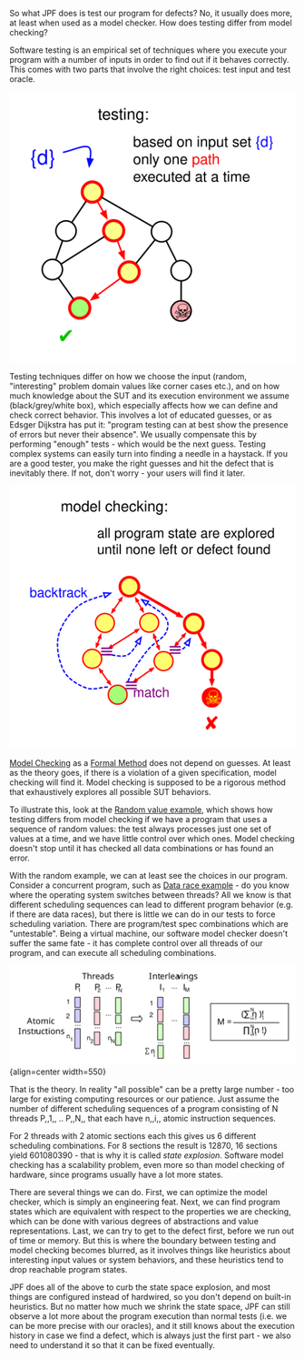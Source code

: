 So what JPF does is test our program for defects? No, it usually does more, at least when used as a model checker. How does testing differ from model checking?

Software testing is an empirical set of techniques where you execute your program with a number of inputs in order to find out if it behaves correctly. This comes with two parts that involve the right choices: test input and test oracle.

![Figure 1: Testing](https://github.com/javapathfinder/jpf-core/blob/master/docs/graphics/states-testing.svg)

Testing techniques differ on how we choose the input (random, "interesting" problem domain values like corner cases etc.), and on how much knowledge about the SUT and its execution environment we assume (black/grey/white box), which especially affects how we can define and check correct behavior. This involves a lot of educated guesses, or as Edsger Dijkstra has put it: "program testing can at best show the presence of errors but never their absence". We usually compensate this by performing "enough" tests - which would be the next guess. Testing complex systems can easily turn into finding a needle in a haystack. If you are a good tester, you make the right guesses and hit the defect that is inevitably there. If not, don't worry - your users will find it later.

![Figure 2: Model checking](https://github.com/javapathfinder/jpf-core/blob/master/docs/graphics/states-mc.svg)

[Model Checking](http://en.wikipedia.org/wiki/Model_checking) as a [Formal Method](http://en.wikipedia.org/wiki/Formal_methods) does not depend on guesses. At least as the theory goes, if there is a violation of a given specification, model checking will find it. Model checking is supposed to be a rigorous method that exhaustively explores all possible SUT behaviors. 

To illustrate this, look at the [Random value example](random-example), which shows how testing differs from model checking if we have a program that uses a sequence of random values: the test always processes just one set of values at a time, and we have little control over which ones. Model checking doesn't stop until it has checked all data combinations or has found an error.

With the random example, we can at least see the choices in our program. Consider a concurrent program, such as [Data race example](race-example) - do you know where the operating system switches between threads? All we know is that different scheduling sequences can lead to different program behavior (e.g. if there are data races), but there is little we can do in our tests to force scheduling variation. There are program/test spec combinations which are "untestable". Being a virtual machine, our software model checker doesn't suffer the same fate - it has complete control over all threads of our program, and can execute all scheduling combinations.

![Figure 3: Threads interleaving](https://github.com/javapathfinder/jpf-core/blob/master/docs/graphics/interleavings.svg){align=center width=550}

That is the theory. In reality "all possible" can be a pretty large number - too large for existing computing resources or our patience. Just assume the number of different scheduling sequences of a program consisting of N threads P,,1,, .. P,,N,, that each have n,,i,, atomic instruction sequences.

For 2 threads with 2 atomic sections each this gives us 6 different scheduling combinations. For 8 sections the result is 12870, 16 sections yield 601080390 - that is why it is called *state explosion*. Software model checking has a scalability problem, even more so than model checking of hardware, since programs usually have a lot more states.

There are several things we can do. First, we can optimize the model checker, which is simply an engineering feat. Next, we can find program states which are equivalent with respect to the properties we are checking, which can be done with various degrees of abstractions and value representations. Last, we can try to get to the defect first, before we run out of time or memory. But this is where the boundary between testing and model checking becomes blurred, as it involves things like heuristics about interesting input values or system behaviors, and these heuristics tend to drop reachable program states.

JPF does all of the above to curb the state space explosion, and most things are configured instead of hardwired, so you don't depend on built-in heuristics. But no matter how much we shrink the state space, JPF can still observe a lot more about the program execution than normal tests (i.e. we can be more precise with our oracles), and it still knows about the execution history in case we find a defect, which is always just the first part - we also need to understand it so that it can be fixed eventually. 

